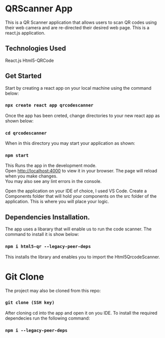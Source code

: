 # QRScanner App

This is a QR Scanner application that allows users to scan QR codes using their web camera and are re-directed their desired web page. This is a react.js application.

## Technologies Used
React.js
Html5-QRCode

## Get Started

Start by creating a react app on your local machine using the command below:

### `npx create react app qrcodescanner`

Once the app has been creted, change directories to your new react app as shown below:

### `cd qrcodescanner`

When in this directory you may start your application as shown:

### `npm start`

This Runs the app in the development mode.\
Open [http://localhost:4000](http://localhost:4000) to view it in your browser.
The page will reload when you make changes.\
You may also see any lint errors in the console.

Open the application on your IDE of choice, I used VS Code.
Create a Components folder that will hold your components on the src folder of the application.
This is where you will place your logic.


## Dependencies Installation.
The app uses a libarary that will enable us to run the code scanner. The command to install it is show below:

### `npm i html5-qr --legacy-peer-deps`

This installs the library and enables you to import the Html5QrcodeScanner.

# Git Clone
The project may also be cloned from this repo:

### `git clone (SSH key)`

After cloning cd into the app and open it on you IDE. To install the required dependecies run the following command:

### `npm i --legacy-peer-deps`
